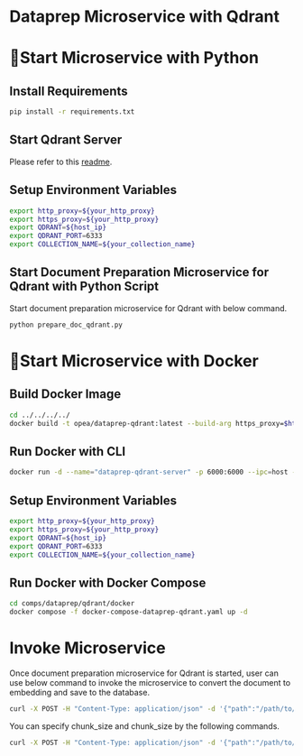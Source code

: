 # Dataprep Microservice with Qdrant

# 🚀Start Microservice with Python

## Install Requirements

```bash
pip install -r requirements.txt
```

## Start Qdrant Server

Please refer to this [readme](../../../vectorstores/langchain/qdrant/README.md).

## Setup Environment Variables

```bash
export http_proxy=${your_http_proxy}
export https_proxy=${your_http_proxy}
export QDRANT=${host_ip}
export QDRANT_PORT=6333
export COLLECTION_NAME=${your_collection_name}
```

## Start Document Preparation Microservice for Qdrant with Python Script

Start document preparation microservice for Qdrant with below command.

```bash
python prepare_doc_qdrant.py
```

# 🚀Start Microservice with Docker

## Build Docker Image

```bash
cd ../../../../
docker build -t opea/dataprep-qdrant:latest --build-arg https_proxy=$https_proxy --build-arg http_proxy=$http_proxy -f comps/dataprep/qdrant/docker/Dockerfile .
```

## Run Docker with CLI

```bash
docker run -d --name="dataprep-qdrant-server" -p 6000:6000 --ipc=host -e http_proxy=$http_proxy -e https_proxy=$https_proxy opea/dataprep-qdrant:latest
```

## Setup Environment Variables

```bash
export http_proxy=${your_http_proxy}
export https_proxy=${your_http_proxy}
export QDRANT=${host_ip}
export QDRANT_PORT=6333
export COLLECTION_NAME=${your_collection_name}
```

## Run Docker with Docker Compose

```bash
cd comps/dataprep/qdrant/docker
docker compose -f docker-compose-dataprep-qdrant.yaml up -d
```

# Invoke Microservice

Once document preparation microservice for Qdrant is started, user can use below command to invoke the microservice to convert the document to embedding and save to the database.

```bash
curl -X POST -H "Content-Type: application/json" -d '{"path":"/path/to/document"}' http://localhost:6000/v1/dataprep
```

You can specify chunk_size and chunk_size by the following commands.

```bash
curl -X POST -H "Content-Type: application/json" -d '{"path":"/path/to/document","chunk_size":1500,"chunk_overlap":100}' http://localhost:6000/v1/dataprep
```

